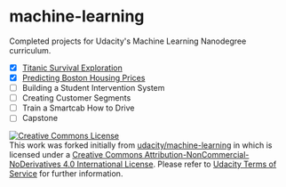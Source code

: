 # machine-learning
Completed projects for Udacity's Machine Learning Nanodegree curriculum.

  - [x] [Titanic Survival Exploration](projects/titanic_survival_exploration/Titanic_Survival_Exploration.ipynb)
  - [x] [Predicting Boston Housing Prices](projects/boston_housing/boston_housing.ipynb)
  - [ ] Building a Student Intervention System
  - [ ] Creating Customer Segments
  - [ ] Train a Smartcab How to Drive
  - [ ] Capstone

<a rel="license" href="http://creativecommons.org/licenses/by-nc-nd/4.0/"><img alt="Creative Commons License" style="border-width:0" src="https://i.creativecommons.org/l/by-nc-nd/4.0/88x31.png" /></a><br />This work was forked initially from [udacity/machine-learning](https://github.com/udacity/machine-learning) in which is licensed under a <a rel="license" href="http://creativecommons.org/licenses/by-nc-nd/4.0/">Creative Commons Attribution-NonCommercial-NoDerivatives 4.0 International License</a>. Please refer to [Udacity Terms of Service](https://www.udacity.com/legal) for further information.
